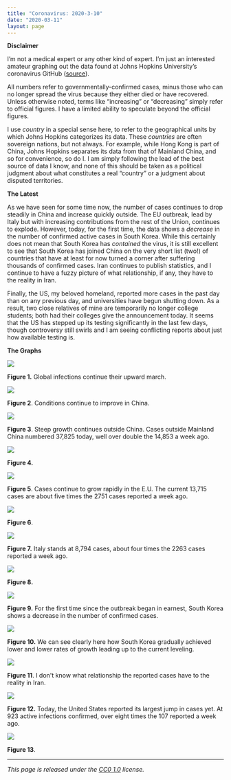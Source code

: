 ```yaml
---
title: "Coronavirus: 2020-3-10"
date: "2020-03-11"
layout: page
---
```


**Disclaimer**

I’m not a medical expert or any other kind of expert. I’m just an interested amateur graphing out the data found at Johns Hopkins University’s coronavirus GitHub ([source](https://github.com/CSSEGISandData/COVID-19/tree/master/csse_covid_19_data/csse_covid_19_daily_reports)).

All numbers refer to governmentally-confirmed cases, minus those who can no longer spread the virus because they either died or have recovered. Unless otherwise noted, terms like “increasing” or “decreasing” simply refer to official figures. I have a limited ability to speculate beyond the official figures.

I use _country_ in a special sense here, to refer to the geographical units by which Johns Hopkins categorizes its data. These _countries_ are often sovereign nations, but not always. For example, while Hong Kong is part of China, Johns Hopkins separates its data from that of Mainland China, and so for convenience, so do I. I am simply following the lead of the best source of data I know, and none of this should be taken as a political judgment about what constitutes a real “country” or a judgment about disputed territories.

**The Latest**

As we have seen for some time now, the number of cases continues to drop steadily in China and increase quickly outside. The EU outbreak, lead by Italy but with increasing contributions from the rest of the Union, continues to explode. However, today, for the first time, the data shows a _decrease_ in the number of confirmed active cases in South Korea. While this certainly does not mean that South Korea has _contained_ the virus, it is still excellent to see that South Korea has joined China on the very short list (two!) of countries that have at least for now turned a corner after suffering thousands of confirmed cases. Iran continues to publish statistics, and I continue to have a fuzzy picture of what relationship, if any, they have to the reality in Iran.

Finally, the US, my beloved homeland, reported more cases in the past day than on any previous day, and universities have begun shutting down. As a result, two close relatives of mine are temporarily no longer college students; both had their colleges give the announcement today. It seems that the US has stepped up its testing significantly in the last few days, though controversy still swirls and I am seeing conflicting reports about just how available testing is.

**The Graphs**

![](../../i/4l.png)

**Figure 1.** Global infections continue their upward march.

![](../../i/4m.png)

**Figure 2**. Conditions continue to improve in China.

![](../../i/4n.png)

**Figure 3**. Steep growth continues outside China. Cases outside Mainland China numbered 37,825 today, well over double the 14,853 a week ago.

![](../../i/4o.png)

**Figure 4.**

![](../../i/4p.png)

**Figure 5**. Cases continue to grow rapidly in the E.U. The current 13,715 cases are about five times the 2751 cases reported a week ago.

![](../../i/4q.png)

**Figure 6**.

![](../../i/4r.png)

**Figure 7.** Italy stands at 8,794 cases, about four times the 2263 cases reported a week ago.

![](../../i/4s.png)

**Figure 8.**

![](../../i/4t.png)

**Figure 9.** For the first time since the outbreak began in earnest, South Korea shows a decrease in the number of confirmed cases.

![](../../i/4u.png)

**Figure 10.** We can see clearly here how South Korea gradually achieved lower and lower rates of growth leading up to the current leveling.

![](../../i/4v.png)

**Figure 11**. I don't know what relationship the reported cases have to the reality in Iran.

![](../../i/4w.png)

**Figure 12.** Today, the United States reported its largest jump in cases yet. At 923 active infections confirmed, over eight times the 107 reported a week ago.

![](../../i/4x.png)

**Figure 13**.

---

_This page is released under the [CC0 1.0](https://creativecommons.org/publicdomain/zero/1.0/) license._

